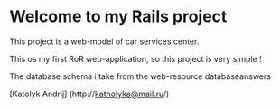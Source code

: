 # Welcome to my Rails project

This project is a web-model of car services center.

This os my first RoR web-application, so this project is very simple !

The database schema i take from the web-resource databaseanswers

[Katolyk Andrij] (http://katholyka@mail.ru/)

